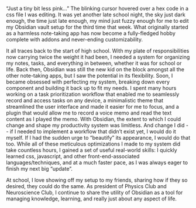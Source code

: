 “Just a tiny bit less pink…” The blinking cursor hovered over a hex code in a css file I was editing. It was yet another late school night, the sky just dark enough, the time just late enough, my mind just fuzzy enough for me to edit my Obsidian vault setup for the third time that week.  What originally started as a harmless note-taking app has now become a fully-fledged hobby complete with addons and never-ending customizability.

It all traces back to the start of high school. With my plate of responsibilities now carrying twice the weight it had been, I needed a system for organizing my notes, tasks, and everything in between, whether it was for school or life. Back then, Obsidian was still the new kid on the block amongst all the other note-taking apps, but I saw the potential in its flexibility. Soon, I became obsessed with perfecting my system, breaking down every component and building it back up to fit my needs. I spent many hours working on a task prioritization workflow that enabled me to seamlessly record and access tasks on any device, a minimalistic theme that streamlined the user interface and made it easier for me to focus, and a plugin that would allow me to record a voice memo and read the text content as I played the memo. With Obsidian, the extent to which I could change and shape my productivity system was limitless. And change I did -- if I needed to implement a workflow that didn’t exist yet, I would do it myself. If I had the sudden urge to “beautify” its appearance, I would do that too. While all of these meticulous optimizations I made to my system did take countless hours, I gained a set of useful real-world skills: I quickly learned css, javascript, and other front-end-associated languages/techniques, and at a much faster pace, as I was always eager to finish my next big “update”. 

At school, I love showing off my setup to my friends, sharing how if they so desired, they could do the same. As president of Physics Club and Neuroscience Club, I continue to share the utility of Obsidian as a tool for managing knowledge, learning, and really just about any aspect of life.